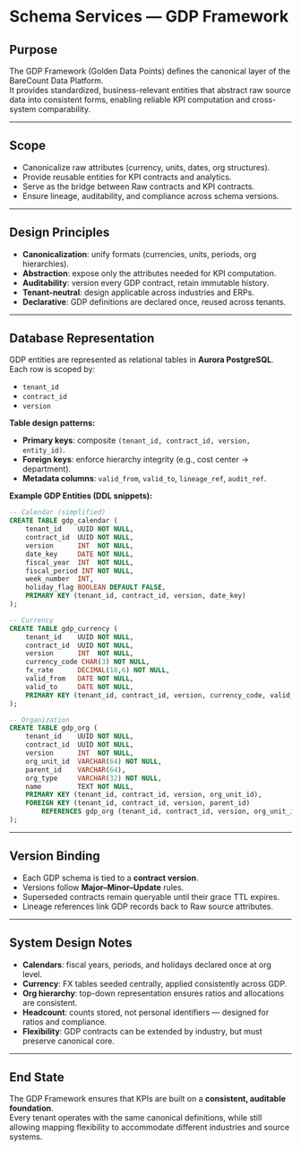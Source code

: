 # Schema Services — GDP Framework

## Purpose
The GDP Framework (Golden Data Points) defines the canonical layer of the BareCount Data Platform.  
It provides standardized, business-relevant entities that abstract raw source data into consistent forms, enabling reliable KPI computation and cross-system comparability.

---

## Scope
- Canonicalize raw attributes (currency, units, dates, org structures).  
- Provide reusable entities for KPI contracts and analytics.  
- Serve as the bridge between Raw contracts and KPI contracts.  
- Ensure lineage, auditability, and compliance across schema versions.

---

## Design Principles
- **Canonicalization**: unify formats (currencies, units, periods, org hierarchies).  
- **Abstraction**: expose only the attributes needed for KPI computation.  
- **Auditability**: version every GDP contract, retain immutable history.  
- **Tenant-neutral**: design applicable across industries and ERPs.  
- **Declarative**: GDP definitions are declared once, reused across tenants.

---

## Database Representation
GDP entities are represented as relational tables in **Aurora PostgreSQL**.  
Each row is scoped by:
- `tenant_id`  
- `contract_id`  
- `version`  

**Table design patterns:**
- **Primary keys**: composite `(tenant_id, contract_id, version, entity_id)`.  
- **Foreign keys**: enforce hierarchy integrity (e.g., cost center → department).  
- **Metadata columns**: `valid_from`, `valid_to`, `lineage_ref`, `audit_ref`.  

**Example GDP Entities (DDL snippets):**

```sql
-- Calendar (simplified)
CREATE TABLE gdp_calendar (
    tenant_id    UUID NOT NULL,
    contract_id  UUID NOT NULL,
    version      INT  NOT NULL,
    date_key     DATE NOT NULL,
    fiscal_year  INT  NOT NULL,
    fiscal_period INT NOT NULL,
    week_number  INT,
    holiday_flag BOOLEAN DEFAULT FALSE,
    PRIMARY KEY (tenant_id, contract_id, version, date_key)
);

-- Currency
CREATE TABLE gdp_currency (
    tenant_id    UUID NOT NULL,
    contract_id  UUID NOT NULL,
    version      INT  NOT NULL,
    currency_code CHAR(3) NOT NULL,
    fx_rate      DECIMAL(18,6) NOT NULL,
    valid_from   DATE NOT NULL,
    valid_to     DATE NOT NULL,
    PRIMARY KEY (tenant_id, contract_id, version, currency_code, valid_from)
);

-- Organization
CREATE TABLE gdp_org (
    tenant_id    UUID NOT NULL,
    contract_id  UUID NOT NULL,
    version      INT  NOT NULL,
    org_unit_id  VARCHAR(64) NOT NULL,
    parent_id    VARCHAR(64),
    org_type     VARCHAR(32) NOT NULL,
    name         TEXT NOT NULL,
    PRIMARY KEY (tenant_id, contract_id, version, org_unit_id),
    FOREIGN KEY (tenant_id, contract_id, version, parent_id)
        REFERENCES gdp_org (tenant_id, contract_id, version, org_unit_id)
);
```

---

## Version Binding
- Each GDP schema is tied to a **contract version**.  
- Versions follow **Major–Minor–Update** rules.  
- Superseded contracts remain queryable until their grace TTL expires.  
- Lineage references link GDP records back to Raw source attributes.  

---

## System Design Notes
- **Calendars**: fiscal years, periods, and holidays declared once at org level.  
- **Currency**: FX tables seeded centrally, applied consistently across GDP.  
- **Org hierarchy**: top-down representation ensures ratios and allocations are consistent.  
- **Headcount**: counts stored, not personal identifiers — designed for ratios and compliance.  
- **Flexibility**: GDP contracts can be extended by industry, but must preserve canonical core.

---

## End State
The GDP Framework ensures that KPIs are built on a **consistent, auditable foundation**.  
Every tenant operates with the same canonical definitions, while still allowing mapping flexibility to accommodate different industries and source systems.
